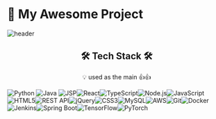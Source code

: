 # 🚀 My Awesome Project

![header](https://capsule-render.vercel.app/api?type=waving&color=auto&height=300&section=header&text=Welcome&fontSize=90&animation=fadeIn&fontAlignY=38&desc=Seonghoo1217's%20GitHub%20Profile&descAlignY=51&descAlign=62)


<h2 align="center">🛠 Tech Stack 🛠</h2>
<p align="center">💡 used as the main 👍👍</p>

<img src="https://img.shields.io/badge/Python-3776AB?style=for-the-badge&logo=python&logoColor=white" alt="Python"/> <img src="https://img.shields.io/badge/Java-007396?style=for-the-badge&logo=java&logoColor=white" alt="Java"/> <img src="https://img.shields.io/badge/JSP-9F00FF?style=for-the-badge&logo=java&logoColor=white" alt="JSP"/><img src="https://img.shields.io/badge/React-61DAFB?style=for-the-badge&logo=react&logoColor=white" alt="React"/><img src="https://img.shields.io/badge/TypeScript-3178C6?style=for-the-badge&logo=typescript&logoColor=white" alt="TypeScript"/><img src="https://img.shields.io/badge/Node.js-339933?style=for-the-badge&logo=node.js&logoColor=white" alt="Node.js"/><img src="https://img.shields.io/badge/JavaScript-F7DF1E?style=for-the-badge&logo=javascript&logoColor=black" alt="JavaScript"/><img src="https://img.shields.io/badge/HTML5-E34F26?style=for-the-badge&logo=html5&logoColor=white" alt="HTML5"/><img src="https://img.shields.io/badge/REST_API-FF6D00?style=for-the-badge&logoColor=white" alt="REST API"/><img src="https://img.shields.io/badge/jQuery-0769AD?style=for-the-badge&logo=jquery&logoColor=white" alt="jQuery"/><img src="https://img.shields.io/badge/CSS3-1572B6?style=for-the-badge&logo=css3&logoColor=white" alt="CSS3"/><img src="https://img.shields.io/badge/MySQL-4479A1?style=for-the-badge&logo=mysql&logoColor=white" alt="MySQL"/><img src="https://img.shields.io/badge/AWS-FF9900?style=for-the-badge&logo=amazonaws&logoColor=white" alt="AWS"/><img src="https://img.shields.io/badge/Git-F05032?style=for-the-badge&logo=git&logoColor=white" alt="Git"/><img src="https://img.shields.io/badge/Docker-2496ED?style=for-the-badge&logo=docker&logoColor=white" alt="Docker"/><img src="https://img.shields.io/badge/Jenkins-D24939?style=for-the-badge&logo=jenkins&logoColor=white" alt="Jenkins"/><img src="https://img.shields.io/badge/Spring%20Boot-6DB33F?style=for-the-badge&logo=springboot&logoColor=white" alt="Spring Boot"/><img src="https://img.shields.io/badge/TensorFlow-FF6F00?style=for-the-badge&logo=tensorflow&logoColor=white" alt="TensorFlow"/><img src="https://img.shields.io/badge/PyTorch-EE4C2C?style=for-the-badge&logo=pytorch&logoColor=white" alt="PyTorch"/>
